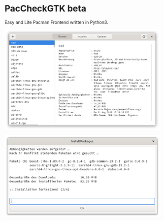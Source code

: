 # PacCheckGTK beta
Easy and Lite Pacman Frontend written in Python3. 

![Screenshot von meinem Projekt](images/image_paccheck.png)

![Screenshot von meinem Projekt](images/img_install.png)
